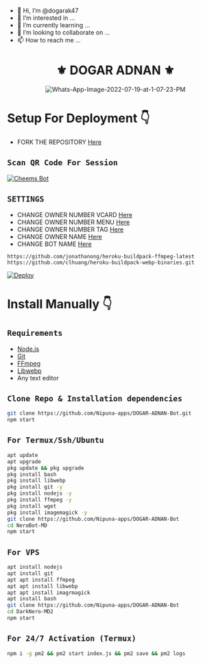 - 👋 Hi, I’m @dogarak47
- 👀 I’m interested in ...
- 🌱 I’m currently learning ...
- 💞️ I’m looking to collaborate on ...
- 📫 How to reach me ...

<h1 align="center"> ⚜ DOGAR ADNAN ⚜<br></h1>
<p align="center">
<img src="https://i.ibb.co/x1SLFB2/Pics-Art-09-09-06-29-33.jpg" alt="Whats-App-Image-2022-07-19-at-1-07-23-PM" border="0">



# Setup For Deployment 👇

- FORK THE REPOSITORY [Here](https://github.com/Nipuna-apps/DOGAR-ADNAN-Bot/fork)

## `Scan QR Code For Session`
[![Cheems Bot](https://repl.it/badge/github/quiec/whatsasena)](https://replit.com/@nipunarangana/DOGAR-ADNAN-Bot?v=1)

## `SETTINGS`

- CHANGE OWNER NUMBER VCARD [Here](https://github.com/Nipuna-apps/DOGAR-ADNAN-Bot/blob/master/settings.js#L58)
- CHANGE OWNER NUMBER MENU [Here](https://github.com/Nipuna-apps/DOGAR-ADNAN-Bot/blob/master/settings.js#L65)
- CHANGE OWNER NUMBER TAG [Here](https://github.com/Nipuna-apps/DOGAR-ADNAN-Bot.git/blob/master/settings.js#L66)
- CHANGE OWNER NAME [Here](https://github.com/Nipuna-apps/DOGAR-ADNAN-Bot.git/blob/master/settings.js#L59)
- CHANGE BOT NAME [Here](https://github.com/Nipuna-apps/DOGAR-ADNAN-Bot.git/blob/master/settings.js#L67)


 

```
https://github.com/jonathanong/heroku-buildpack-ffmpeg-latest
https://github.com/clhuang/heroku-buildpack-webp-binaries.git
```

[![Deploy](https://www.herokucdn.com/deploy/button.svg)](https://heroku.com/deploy)
  

 
 
# Install Manually 👇
## `Requirements`
* [Node.js](https://nodejs.org/en/)
* [Git](https://git-scm.com/downloads)
* [FFmpeg](https://github.com/BtbN/FFmpeg-Builds/releases/download/autobuild-2020-12-08-13-03/ffmpeg-n4.3.1-26-gca55240b8c-win64-gpl-4.3.zip)
* [Libwebp](https://developers.google.com/speed/webp/download)
* Any text editor
## `Clone Repo & Installation dependencies`
```bash
git clone https://github.com/Nipuna-apps/DOGAR-ADNAN-Bot.git
npm start
```
## `For Termux/Ssh/Ubuntu`
```bash
apt update
apt upgrade
pkg update && pkg upgrade
pkg install bash
pkg install libwebp
pkg install git -y
pkg install nodejs -y 
pkg install ffmpeg -y 
pkg install wget
pkg install imagemagick -y
git clone https://github.com/Nipuna-apps/DOGAR-ADNAN-Bot
cd NeroBot-MD
npm start
```
## `For VPS`
```bash
apt install nodejs 
apt install git 
apt apt install ffmpeg 
apt apt install libwebp 
apt apt install imagrmagick
apt install bash
git clone https://github.com/Nipuna-apps/DOGAR-ADNAN-Bot
cd DarkNero-MD2
npm start
```
## `For 24/7 Activation (Termux)`
```bash
npm i -g pm2 && pm2 start index.js && pm2 save && pm2 logs
```

 


